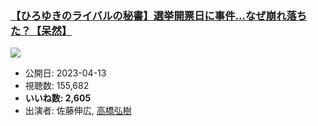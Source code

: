 ### [【ひろゆきのライバルの秘書】選挙開票日に事件…なぜ崩れ落ちた？【呆然】](https://www.youtube.com/watch?v=VvlEySrMk8M)
[![](https://img.youtube.com/vi/VvlEySrMk8M/sddefault.jpg)](https://www.youtube.com/watch?v=VvlEySrMk8M)
-   公開日: 2023-04-13
-   視聴数: 155,682
-   **いいね数: 2,605**
-   出演者: 佐藤伸広, [高橋弘樹](/rehacq_fan/people/高橋弘樹 "wikilink")
